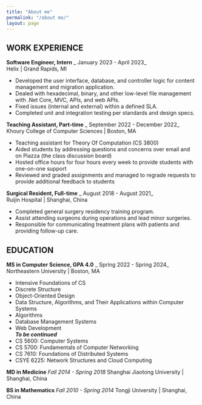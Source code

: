 ```yaml
---
title: "About me"
permalink: "/about me/"
layout: page
---
```


## WORK EXPERIENCE
**Software Engineer, Intern** _  January 2023 - April 2023_</br>
Helix | Grand Rapids, MI

- Developed the user interface, database, and controller logic for content management and migration application.
- Dealed with hexadecimal, binary, and other low-level file management with .Net Core, MVC, APIs, and web APIs. 
- Fixed issues (internal and external) within a defined SLA. 
- Completed unit and integration testing per standards and design specs. 

**Teaching Assistant, Part-time** _  September 2022 - December 2022_</br>
Khoury College of Computer Sciences | Boston, MA

- Teaching assistant for Theory Of Computation (CS 3800)
- Aided students by addressing questions and concerns over email and on Piazza (the class discussion board)
- Hosted office hours for four hours every week to provide students with one-on-one support
- Reviewed and graded assignments and managed to regrade requests to provide additional feedback to students

**Surgical Resident, Full-time** _  August 2018 - August 2021_</br>
Ruijin Hospital | Shanghai, China
- Completed general surgery residency training program.
- Assist attending surgeons during operations and lead minor surgeries.
- Responsible for communicating treatment plans with patients and providing follow-up care.

## EDUCATION

**MS in Computer Science, GPA 4.0**  _  Spring 2022 - Spring 2024_</br>
Northeastern University | Boston, MA 
* Intensive Foundations of CS
* Discrete Structure
* Object-Oriented Design
* Data Structure, Algorithms, and Their Applications within Computer Systems
* Algorithms
* Database Management Systems
* Web Development </br>
***To be continued***
* CS 5600: Computer Systems
* CS 5700: Fundamentals of Computer Networking
* CS 7610: Foundations of Distributed Systems
* CSYE 6225: Network Structures and Cloud Computing

**MD in Medicine**  _Fall 2014 - Spring 2018_
Shanghai Jiaotong University | Shanghai, China

**BS in Mathematics**  _Fall 2010 - Spring 2014_
Tongji University | Shanghai, China